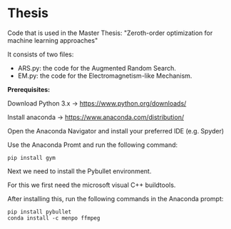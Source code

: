 # Thesis
Code that is used in the Master Thesis: "Zeroth-order optimization for machine learning approaches"

It consists of two files: 
- ARS.py: the code for the Augmented Random Search.
- EM.py:  the code for the Electromagnetism-like Mechanism.



**Prerequisites:** 

Download Python 3.x -> https://www.python.org/downloads/

Install anaconda -> https://www.anaconda.com/distribution/

Open the Anaconda Navigator and install your preferred IDE (e.g. Spyder)

Use the Anaconda Promt and run the following command:
```
pip install gym
```
Next we need to install the Pybullet environment. 

For this we first need the microsoft visual C++ buildtools.

After installing this, run the following commands in the Anaconda prompt:
```
pip install pybullet
conda install -c menpo ffmpeg
```
